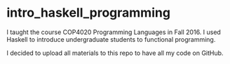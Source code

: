 # intro_haskell_programming

I taught the course COP4020 Programming Languages in Fall 2016. I used Haskell to introduce undergraduate students to functional programming. 

I decided to upload all materials to this repo to have all my code on GitHub.
